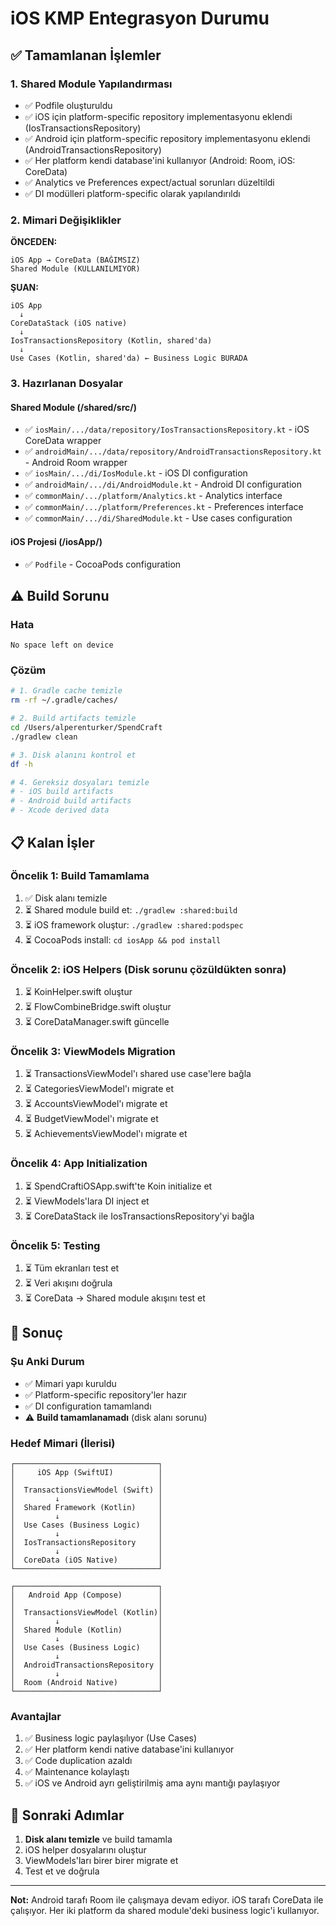 # iOS KMP Entegrasyon Durumu

## ✅ Tamamlanan İşlemler

### 1. Shared Module Yapılandırması
- ✅ Podfile oluşturuldu
- ✅ iOS için platform-specific repository implementasyonu eklendi (IosTransactionsRepository)
- ✅ Android için platform-specific repository implementasyonu eklendi (AndroidTransactionsRepository)
- ✅ Her platform kendi database'ini kullanıyor (Android: Room, iOS: CoreData)
- ✅ Analytics ve Preferences expect/actual sorunları düzeltildi
- ✅ DI modülleri platform-specific olarak yapılandırıldı

### 2. Mimari Değişiklikler
**ÖNCEDEN:**
```
iOS App → CoreData (BAĞIMSIZ)
Shared Module (KULLANILMIYOR)
```

**ŞUAN:**
```
iOS App
  ↓
CoreDataStack (iOS native)
  ↓
IosTransactionsRepository (Kotlin, shared'da)
  ↓
Use Cases (Kotlin, shared'da) ← Business Logic BURADA
```

### 3. Hazırlanan Dosyalar

#### Shared Module (/shared/src/)
- ✅ `iosMain/.../data/repository/IosTransactionsRepository.kt` - iOS CoreData wrapper
- ✅ `androidMain/.../data/repository/AndroidTransactionsRepository.kt` - Android Room wrapper
- ✅ `iosMain/.../di/IosModule.kt` - iOS DI configuration
- ✅ `androidMain/.../di/AndroidModule.kt` - Android DI configuration
- ✅ `commonMain/.../platform/Analytics.kt` - Analytics interface
- ✅ `commonMain/.../platform/Preferences.kt` - Preferences interface
- ✅ `commonMain/.../di/SharedModule.kt` - Use cases configuration

#### iOS Projesi (/iosApp/)
- ✅ `Podfile` - CocoaPods configuration

## ⚠️ Build Sorunu

### Hata
```
No space left on device
```

### Çözüm
```bash
# 1. Gradle cache temizle
rm -rf ~/.gradle/caches/

# 2. Build artifacts temizle
cd /Users/alperenturker/SpendCraft
./gradlew clean

# 3. Disk alanını kontrol et
df -h

# 4. Gereksiz dosyaları temizle
# - iOS build artifacts
# - Android build artifacts
# - Xcode derived data
```

## 📋 Kalan İşler

### Öncelik 1: Build Tamamlama
1. ✅ Disk alanı temizle
2. ⏳ Shared module build et: `./gradlew :shared:build`
3. ⏳ iOS framework oluştur: `./gradlew :shared:podspec`
4. ⏳ CocoaPods install: `cd iosApp && pod install`

### Öncelik 2: iOS Helpers (Disk sorunu çözüldükten sonra)
1. ⏳ KoinHelper.swift oluştur
2. ⏳ FlowCombineBridge.swift oluştur  
3. ⏳ CoreDataManager.swift güncelle

### Öncelik 3: ViewModels Migration
1. ⏳ TransactionsViewModel'ı shared use case'lere bağla
2. ⏳ CategoriesViewModel'ı migrate et
3. ⏳ AccountsViewModel'ı migrate et
4. ⏳ BudgetViewModel'ı migrate et
5. ⏳ AchievementsViewModel'ı migrate et

### Öncelik 4: App Initialization
1. ⏳ SpendCraftiOSApp.swift'te Koin initialize et
2. ⏳ ViewModels'lara DI inject et
3. ⏳ CoreDataStack ile IosTransactionsRepository'yi bağla

### Öncelik 5: Testing
1. ⏳ Tüm ekranları test et
2. ⏳ Veri akışını doğrula
3. ⏳ CoreData → Shared module akışını test et

## 🎯 Sonuç

### Şu Anki Durum
- ✅ Mimari yapı kuruldu
- ✅ Platform-specific repository'ler hazır
- ✅ DI configuration tamamlandı
- ⚠️ **Build tamamlanamadı** (disk alanı sorunu)

### Hedef Mimari (İlerisi)
```
┌────────────────────────────────┐
│     iOS App (SwiftUI)          │
│                                │
│  TransactionsViewModel (Swift) │
│         ↓                      │
│  Shared Framework (Kotlin)     │
│         ↓                      │
│  Use Cases (Business Logic)    │
│         ↓                      │
│  IosTransactionsRepository     │
│         ↓                      │
│  CoreData (iOS Native)         │
└────────────────────────────────┘

┌────────────────────────────────┐
│   Android App (Compose)        │
│                                │
│  TransactionsViewModel (Kotlin)│
│         ↓                      │
│  Shared Module (Kotlin)        │
│         ↓                      │
│  Use Cases (Business Logic)    │
│         ↓                      │
│  AndroidTransactionsRepository │
│         ↓                      │
│  Room (Android Native)         │
└────────────────────────────────┘
```

### Avantajlar
1. ✅ Business logic paylaşılıyor (Use Cases)
2. ✅ Her platform kendi native database'ini kullanıyor
3. ✅ Code duplication azaldı
4. ✅ Maintenance kolaylaştı
5. ✅ iOS ve Android ayrı geliştirilmiş ama aynı mantığı paylaşıyor

## 🔧 Sonraki Adımlar

1. **Disk alanı temizle** ve build tamamla
2. iOS helper dosyalarını oluştur
3. ViewModels'ları birer birer migrate et
4. Test et ve doğrula

---

**Not:** Android tarafı Room ile çalışmaya devam ediyor. iOS tarafı CoreData ile çalışıyor. Her iki platform da shared module'deki business logic'i kullanıyor.

